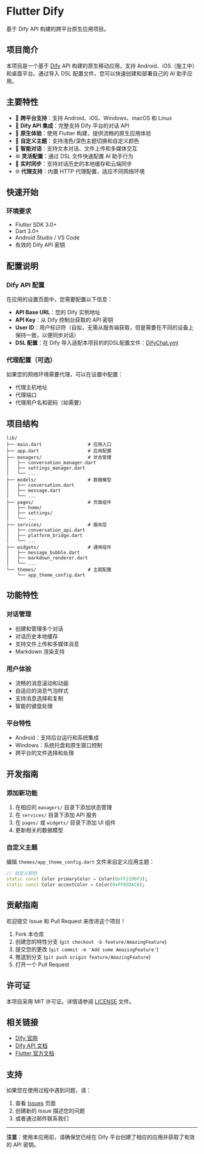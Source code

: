 # Flutter Dify

基于 Dify API 构建的跨平台原生应用项目。

## 项目简介

本项目是一个基于 [Dify](https://dify.ai/) API 构建的原生移动应用，支持 Android、iOS（施工中） 和桌面平台。通过导入 DSL 配置文件，您可以快速创建和部署自己的 AI 助手应用。

## 主要特性

- 🚀 **跨平台支持**：支持 Android、iOS、Windows、macOS 和 Linux
- 🤖 **Dify API 集成**：完整支持 Dify 平台的对话 API
- 📱 **原生体验**：使用 Flutter 构建，提供流畅的原生应用体验
- 🎨 **自定义主题**：支持浅色/深色主题切换和自定义颜色
- 💬 **智能对话**：支持文本对话、文件上传和多媒体交互
- ⚙️ **灵活配置**：通过 DSL 文件快速配置 AI 助手行为
- 🔄 **实时同步**：支持对话历史的本地缓存和云端同步
- 🌐 **代理支持**：内置 HTTP 代理配置，适应不同网络环境

## 快速开始

### 环境要求

- Flutter SDK 3.0+
- Dart 3.0+
- Android Studio / VS Code
- 有效的 Dify API 密钥


## 配置说明

### Dify API 配置

在应用的设置页面中，您需要配置以下信息：

- **API Base URL**：您的 Dify 实例地址
- **API Key**：从 Dify 控制台获取的 API 密钥
- **User ID**：用户标识符（自拟，无需从服务端获取，但是需要在不同的设备上保持一致，以便同步对话）
- **DSL 配置**：在 Dify 导入适配本项目的的DSL配置文件：[DifyChat.yml](DifyChat.yml)

### 代理配置（可选）

如果您的网络环境需要代理，可以在设置中配置：

- 代理主机地址
- 代理端口
- 代理用户名和密码（如需要）

## 项目结构

```
lib/
├── main.dart                 # 应用入口
├── app.dart                  # 应用配置
├── managers/                 # 状态管理
│   ├── conversation_manager.dart
│   ├── settings_manager.dart
│   └── ...
├── models/                   # 数据模型
│   ├── conversation.dart
│   ├── message.dart
│   └── ...
├── pages/                    # 页面组件
│   ├── home/
│   ├── settings/
│   └── ...
├── services/                 # 服务层
│   ├── conversation_api.dart
│   ├── platform_bridge.dart
│   └── ...
├── widgets/                  # 通用组件
│   ├── message_bubble.dart
│   ├── markdown_renderer.dart
│   └── ...
└── themes/                   # 主题配置
    └── app_theme_config.dart
```

## 功能特性

### 对话管理
- 创建和管理多个对话
- 对话历史本地缓存
- 支持文件上传和多媒体消息
- Markdown 渲染支持

### 用户体验
- 流畅的消息滚动和动画
- 自适应的消息气泡样式
- 支持消息选择和复制
- 智能的键盘处理

### 平台特性
- Android：支持后台运行和系统集成
- Windows：系统托盘和原生窗口控制
- 跨平台的文件选择和处理

## 开发指南

### 添加新功能

1. 在相应的 `managers/` 目录下添加状态管理
2. 在 `services/` 目录下添加 API 服务
3. 在 `pages/` 或 `widgets/` 目录下添加 UI 组件
4. 更新相关的数据模型

### 自定义主题

编辑 `themes/app_theme_config.dart` 文件来自定义应用主题：

```dart
// 自定义颜色
static const Color primaryColor = Color(0xFF2196F3);
static const Color accentColor = Color(0xFF03DAC6);
```

## 贡献指南

欢迎提交 Issue 和 Pull Request 来改进这个项目！

1. Fork 本仓库
2. 创建您的特性分支 (`git checkout -b feature/AmazingFeature`)
3. 提交您的更改 (`git commit -m 'Add some AmazingFeature'`)
4. 推送到分支 (`git push origin feature/AmazingFeature`)
5. 打开一个 Pull Request

## 许可证

本项目采用 MIT 许可证。详情请参阅 [LICENSE](LICENSE) 文件。

## 相关链接

- [Dify 官网](https://dify.ai/)
- [Dify API 文档](https://docs.dify.ai/)
- [Flutter 官方文档](https://docs.flutter.dev/)

## 支持

如果您在使用过程中遇到问题，请：

1. 查看 [Issues](https://github.com/hanarch336/DifyChat/issues) 页面
2. 创建新的 Issue 描述您的问题
3. 或者通过邮件联系我们

---

**注意**：使用本应用前，请确保您已经在 Dify 平台创建了相应的应用并获取了有效的 API 密钥。
